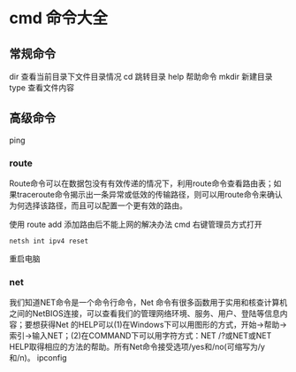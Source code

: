 # cmd 命令大全

## 常规命令
dir  查看当前目录下文件目录情况
cd   跳转目录
help 帮助命令
mkdir  新建目录
type  查看文件内容


## 高级命令
ping
### route 
Route命令可以在数据包没有有效传递的情况下，利用route命令查看路由表；如果traceroute命令揭示出一条异常或低效的传输路径，则可以用route命令来确认为何选择该路径，而且可以配置一个更有效的路由。

使用 route add 添加路由后不能上网的解决办法
cmd 右键管理员方式打开
```shell
netsh int ipv4 reset
```
重启电脑
### net  
我们知道NET命令是一个命令行命令，Net 命令有很多函数用于实用和核查计算机之间的NetBIOS连接，可以查看我们的管理网络环境、服务、用户、登陆等信息内容；要想获得Net 的HELP可以(1)在Windows下可以用图形的方式，开始->帮助->索引->输入NET；(2)在COMMAND下可以用字符方式：NET /?或NET或NET HELP取得相应的方法的帮助。所有Net命令接受选项/yes和/no(可缩写为/y和/n)。
ipconfig 



